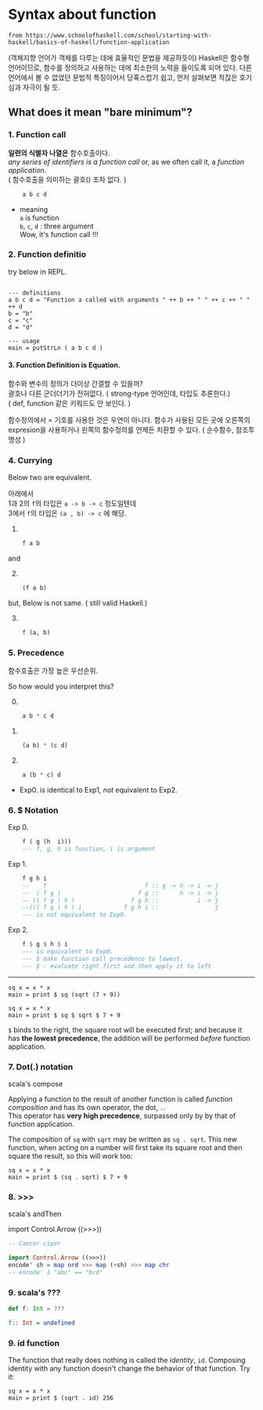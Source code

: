 # Syntax about function

`from https://www.schoolofhaskell.com/school/starting-with-haskell/basics-of-haskell/function-application`

(객체지향 언어가 객체를 다루는 데에 효율적인 문법을 제공하듯이)
Haskell은 함수형 언어이므로, 함수를 정의하고 사용하는 데에 최소한의 노력을 들이도록 되어 있다.
다른 언어에서 볼 수 없었던 문법적 특징이어서 당혹스럽기 쉽고, 먼저 살펴보면 적잖은 호기심과 자극이 될 듯.

## What does it mean "bare minimum"?

### 1. Function call

**일련의 식별자 나열은** 함수호촐이다.  
_any series of identifiers is a function call_ or, as we often call it, a _function application_.  
( 함수호출을 의미하는 괄호() 조차 없다. )

```haskell
    a b c d
```

- meaning  
   `a` is function  
   `b`, `c`, `d` : three argument  
   Wow, it's function call !!!

### 2. Function definitio

try below in REPL.

```active haskell

--- definitions
a b c d = "Function a called with arguments " ++ b ++ " " ++ c ++ " " ++ d
b = "b"
c = "c"
d = "d"

--- usage
main = putStrLn ( a b c d )

```

#### 3. Function Definition is Equation.

함수와 변수의 정의가 더이상 간결할 수 있을까?  
괄호나 다른 군더더기가 전혀없다. ( strong-type 언어인데, 타입도 추론한다.)  
( def, function 같은 키워드도 안 보인다. )

함수정의에서 = 기호를 사용한 것은 우연이 아니다.
함수가 사용된 모든 곳에 오른쪽의 expresion을 사용하거나 왼쪽의 함수정의를 언제든 치환할 수 있다.
( 순수함수, 참조투명성 )

### 4. Currying

Below two are equivalent.

아래에서  
1과 2의 `f`의 타입은 `a -> b -> c` 정도일텐데  
 3에서 `f`의 타입은 `(a , b) -> c` 에 해당.

1.

```haskell
    f a b
```

and

2.

```haskell
    (f a b)
```

but, Below is not same. ( still valid Haskell.)

3.

```haskell
    f (a, b)
```

### 5. Precedence

함수호출은 가장 높은 우선순위.

So how would you interpret this?

0.

```haskell
    a b * c d
```

1.

```haskell
    (a b) * (c d)
```

2.

```haskell
    a (b * c) d
```

- Exp0. is identical to Exp1, _not_ equivalent to Exp2.

### 6. $ Notation

Exp 0.

```haskell
    f ( g (h  i)))
    --- f, g, h is function, i is argument
```

Exp 1.

```haskell
    f g h i
    --    f                            f :: g -> h -> i -> j
    --  ( f g )                      f g ::      h -> i -> j
    -- (( f g ) h )                f g h ::           i -> j
    --((( f g ) h ) i            f g h i ::                j
    --- is not equivalent to Exp0.
```

Exp 2.

```haskell
    f $ g $ h $ i
    --- is equivalent to Exp0.
    --- $ make function call precedence to lowest.
    --- $ : evaluate right first and-then apply it to left
```

---

```active haskell
sq x = x * x
main = print $ sq (sqrt (7 + 9))
```

```active haskell
sq x = x * x
main = print $ sq $ sqrt $ 7 + 9
```

`$` binds to the right, the square root will be executed first; and because it has **the lowest precedence**, the addition will be performed _before_ function application.

### 7. Dot(.) notation

scala's compose

Applying a function to the result of another function is called _function composition_ and has its own operator, the dot, `.`.  
This operator has **very high precedence**, surpassed only by by that of function application.

The composition of `sq` with `sqrt` may be written as `sq . sqrt`. This new function, when acting on a number will first take its square root and then square the result, so this will work too:

```active haskell
sq x = x * x
main = print $ (sq . sqrt) $ 7 + 9
```

### 8. >>>

scala's andThen

import Control.Arrow ((>>>))

```haskell
-- Caecar ciper

import Control.Arrow ((>>>))
encode' sh = map ord >>> map (+sh) >>> map chr
-- encode' 1 "abc" == "bcd"
```

### 9. scala's ???

```scala
def f: Int = ???
```

```haskell
f:: Int = undefined
```

### 9. id function

The function that really does nothing is called the _identity_, `id`. Composing identity with any function doesn't change the behavior of that function. Try it:

```active haskell
sq x = x * x
main = print $ (sqrt . id) 256
```
